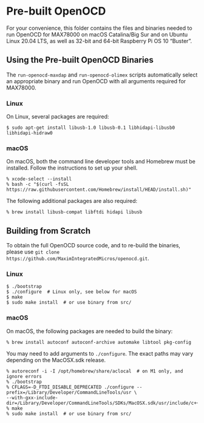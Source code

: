 # Pre-built OpenOCD

For your convenience, this folder contains the files and binaries needed to run OpenOCD for MAX78000 on macOS Catalina/Big Sur and on Ubuntu Linux 20.04 LTS, as well as 32-bit and 64-bit Raspberry Pi OS 10 “Buster”.



## Using the Pre-built OpenOCD Binaries

The `run-openocd-maxdap` and `run-openocd-olimex` scripts automatically select an appropriate binary and run OpenOCD with all arguments required for MAX78000.

### Linux

On Linux, several packages are required:

```shell
$ sudo apt-get install libusb-1.0 libusb-0.1 libhidapi-libusb0 libhidapi-hidraw0
```

### macOS

On macOS, both the command line developer tools and Homebrew must be installed. Follow the instructions to set up your shell.

```shell
% xcode-select --install
% bash -c "$(curl -fsSL https://raw.githubusercontent.com/Homebrew/install/HEAD/install.sh)"
```

The following additional packages are also required:

```shell
% brew install libusb-compat libftdi hidapi libusb
```



## Building from Scratch

To obtain the full OpenOCD source code, and to re-build the binaries, please use `git clone https://github.com/MaximIntegratedMicros/openocd.git`.

### Linux

```shell
$ ./bootstrap
$ ./configure  # Linux only, see below for macOS
$ make
$ sudo make install  # or use binary from src/
```

### macOS

On macOS, the following packages are needed to build the binary:

```shell
% brew install autoconf autoconf-archive automake libtool pkg-config
```

You may need to add arguments to `./configure`. The exact paths may vary depending on the MacOSX.sdk release.

```shell
% autoreconf -i -I /opt/homebrew/share/aclocal  # on M1 only, and ignore errors
% ./bootstrap
% CFLAGS=-D_FTDI_DISABLE_DEPRECATED ./configure --prefix=/Library/Developer/CommandLineTools/usr \
--with-gxx-include-dir=/Library/Developer/CommandLineTools/SDKs/MacOSX.sdk/usr/include/c++/v1
% make
% sudo make install  # or use binary from src/
```

